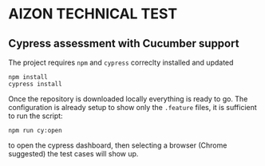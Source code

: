 # AIZON TECHNICAL TEST
## Cypress assessment with Cucumber support


The project requires `npm` and `cypress` correclty installed and updated

```
npm install
cypress install
```
Once the repository is downloaded locally everything is ready to go.
The configuration is already setup to show only the `.feature` files, it is sufficient to run the script:

```
npm run cy:open
```

to open the cypress dashboard, then selecting a browser (Chrome suggested) the test cases will show up.
